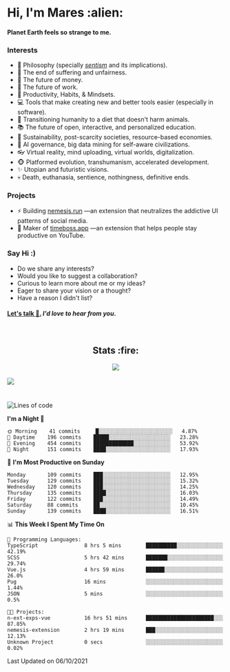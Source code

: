 <h1>Hi, I'm Mares :alien:</h1>

#### Planet Earth feels so strange to me.

### **Interests**

- 🌊 Philosophy (specially [_sentism_][sentismmedium] and its implications).
- 🎯 The end of suffering and unfairness.
- 💸 The future of money.
- 💼 The future of work.
- 🧠 Productivity, Habits, & Mindsets.
- 💻 Tools that make creating new and better tools easier (especially in software).
- 🥗 Transitioning humanity to a diet that doesn't harm animals.
- 📚 The future of open, interactive, and personalized education.
- 🌱 Sustainability, post-scarcity societies, resource-based economies.
- 🤖 AI governance, big data mining for self-aware civilizations.
- 👓 Virtual reality, mind uploading, virtual worlds, digitalization.
- 🐵 Platformed evolution, transhumanism, accelerated development.
- ✨ Utopian and futuristic visions.
- 💀 Death, euthanasia, sentience, nothingness, definitive ends.


### **Projects**

- ⚡ Building [nemesis.run](https://nemesis.run) —an extension that neutralizes the addictive UI patterns of social media.
- 💎 Maker of [timeboss.app](https://timeboss.app) —an extension that helps people stay productive on YouTube.


### **Say Hi :)**

- Do we share any interests?
- Would you like to suggest a collaboration?
- Curious to learn more about me or my ideas?
- Eager to share your vision or a thought?
- Have a reason I didn't list?

#### [Let's talk :wave:.](mailto:mareszhar@gmail.com) _I'd love to hear from you_.

[sentismmedium]: https://medium.com/@mareszhar/born-a-prisoner-a-reflection-about-life-its-struggles-and-a-plan-to-escape-d8566ce9b026

<br>

<h2 align="center">Stats :fire:</h2>

<div align="center">
  <img src="https://github-readme-streak-stats.herokuapp.com?user=mareszhar&theme=black-ice&hide_border=true&stroke=FFFFFF15&ring=DF8FFE&fire=DF8FFE&currStreakLabel=DF8FFE&background=1A232A&currStreakNum=86FFAB">
</div>

<!-- Add or remove this: &dates=B1AAB3FF at the end of the streak stats URL if they get bugged and aren't updating -->

<br>

<img src="https://activity-graph.herokuapp.com/graph?username=mareszhar&theme=nord&bg_color=00000000&color=979797&line=DF8FFE&point=00000000&area=true&hide_border=true">

<br>

<h1></h1>

<!--START_SECTION:waka-->
![Lines of code](https://img.shields.io/badge/From%20Hello%20World%20I%27ve%20Written-119039%20lines%20of%20code-blue)

**I'm a Night 🦉** 

```text
🌞 Morning    41 commits     █░░░░░░░░░░░░░░░░░░░░░░░░   4.87% 
🌆 Daytime    196 commits    █████░░░░░░░░░░░░░░░░░░░░   23.28% 
🌃 Evening    454 commits    █████████████░░░░░░░░░░░░   53.92% 
🌙 Night      151 commits    ████░░░░░░░░░░░░░░░░░░░░░   17.93%

```
📅 **I'm Most Productive on Sunday** 

```text
Monday       109 commits    ███░░░░░░░░░░░░░░░░░░░░░░   12.95% 
Tuesday      129 commits    ███░░░░░░░░░░░░░░░░░░░░░░   15.32% 
Wednesday    120 commits    ███░░░░░░░░░░░░░░░░░░░░░░   14.25% 
Thursday     135 commits    ████░░░░░░░░░░░░░░░░░░░░░   16.03% 
Friday       122 commits    ███░░░░░░░░░░░░░░░░░░░░░░   14.49% 
Saturday     88 commits     ██░░░░░░░░░░░░░░░░░░░░░░░   10.45% 
Sunday       139 commits    ████░░░░░░░░░░░░░░░░░░░░░   16.51%

```


📊 **This Week I Spent My Time On** 

```text
💬 Programming Languages: 
TypeScript               8 hrs 5 mins        ██████████░░░░░░░░░░░░░░░   42.19% 
SCSS                     5 hrs 42 mins       ███████░░░░░░░░░░░░░░░░░░   29.74% 
Vue.js                   4 hrs 59 mins       ██████░░░░░░░░░░░░░░░░░░░   26.0% 
Pug                      16 mins             ░░░░░░░░░░░░░░░░░░░░░░░░░   1.44% 
JSON                     5 mins              ░░░░░░░░░░░░░░░░░░░░░░░░░   0.5%

🐱‍💻 Projects: 
n-ext-exps-vue           16 hrs 51 mins      ██████████████████████░░░   87.85% 
nemesis-extension        2 hrs 19 mins       ███░░░░░░░░░░░░░░░░░░░░░░   12.13% 
Unknown Project          0 secs              ░░░░░░░░░░░░░░░░░░░░░░░░░   0.02%

```


 Last Updated on 06/10/2021
<!--END_SECTION:waka-->

